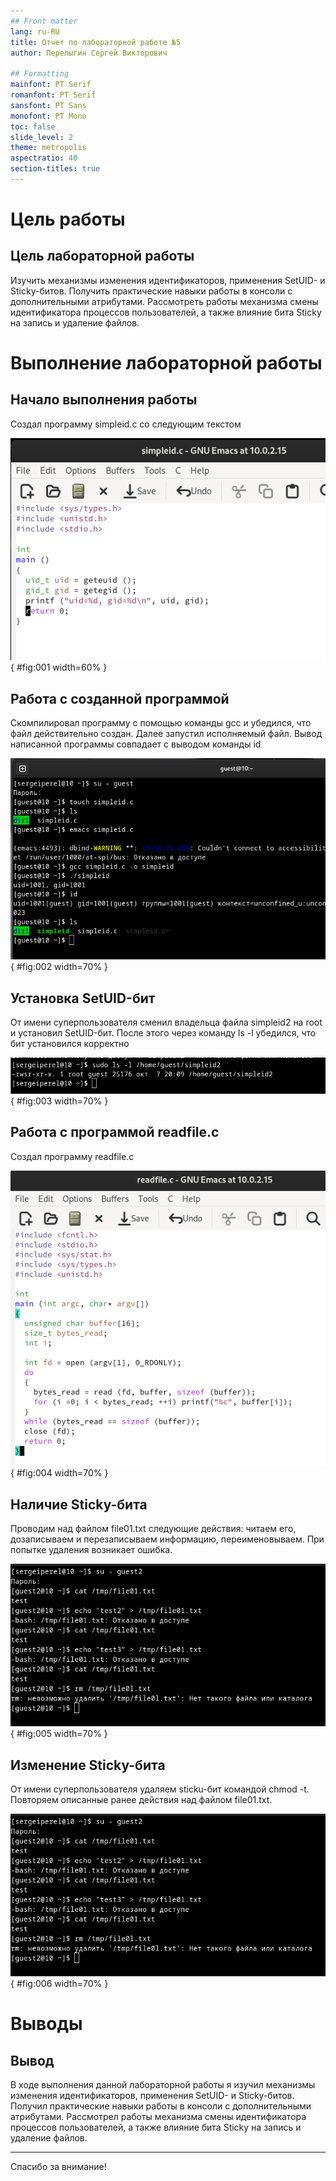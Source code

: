 ```yaml
---
## Front matter
lang: ru-RU
title: Отчет по лабораторной работе №5
author: Перелыгин Сергей Викторович

## Formatting
mainfont: PT Serif
romanfont: PT Serif
sansfont: PT Sans
monofont: PT Mono
toc: false
slide_level: 2
theme: metropolis
aspectratio: 40
section-titles: true
---
```


# Цель работы

## Цель лабораторной работы

Изучить механизмы изменения идентификаторов, применения SetUID- и Sticky-битов. Получить практические навыки работы в консоли с дополнительными атрибутами. Рассмотреть работы механизма смены идентификатора процессов пользователей, а также влияние бита Sticky на запись и удаление файлов.

# Выполнение лабораторной работы

## Начало выполнения работы

Создал программу simpleid.c со следующим текстом 

![simpleid.c](primage/4.png){ #fig:001 width=60% }

## Работа с созданной программой

Скомпилировал программу с помощью команды gcc и убедился, что файл действительно создан. Далее запустил исполняемый файл. 
Вывод написанной программы совпадает с выводом команды id 

![Компиляция и запуск simpleid](primage/5.png){ #fig:002 width=70% }

## Установка SetUID-бит

От имени суперпользователя сменил владельца файла simpleid2 на root и установил SetUID-бит. 
После этого через команду ls -l убедился, что бит установился корректно 

![Смена владельца и установка SetUID](primage/9.png){ #fig:003 width=70% }

## Работа с программой readfile.c

Создал программу readfile.c 

![Текст программы readfile.c](primage/12.png){ #fig:004 width=70% }

## Наличие Sticky-бита

Проводим над файлом file01.txt следующие действия: читаем его, дозаписываем и перезаписываем информацию, переименовываем. При попытке удаления возникает ошибка.

![Действия над file01.txt от лица guest2](primage/19.png){ #fig:005 width=70% }

## Изменение Sticky-бита

От имени суперпользователя удаляем sticku-бит командой chmod -t.
Повторяем описанные ранее действия над файлом file01.txt.

![Повтор действий](primage/19.png){ #fig:006 width=70% }


# Выводы

## Вывод

В ходе выполнения данной лабораторной работы я изучил механизмы изменения идентификаторов, применения SetUID- и Sticky-битов. Получил практические навыки работы в консоли с дополнительными атрибутами. Рассмотрел работы механизма смены идентификатора процессов пользователей, а также влияние бита Sticky на запись и удаление файлов.

---

Спасибо за внимание!











